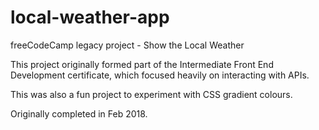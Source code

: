 # local-weather-app
freeCodeCamp legacy project - Show the Local Weather

This project originally formed part of the Intermediate Front End Development certificate, which focused heavily on interacting with APIs.

This was also a fun project to experiment with CSS gradient colours.

Originally completed in Feb 2018.
